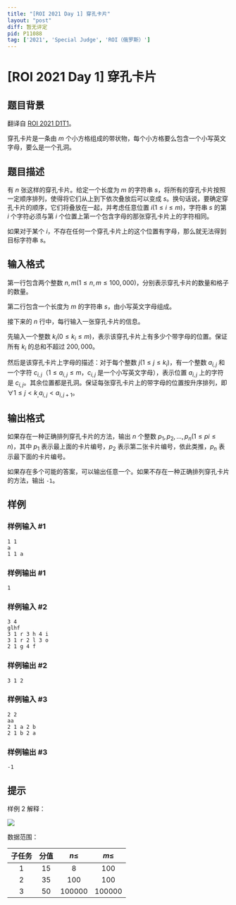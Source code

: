 ```yaml
---
title: "[ROI 2021 Day 1] 穿孔卡片"
layout: "post"
diff: 暂无评定
pid: P11088
tag: ['2021', 'Special Judge', 'ROI（俄罗斯）']
---
```

# [ROI 2021 Day 1] 穿孔卡片
## 题目背景

翻译自 [ROI 2021 D1T1](https://neerc.ifmo.ru/school/archive/2020-2021/ru-olymp-roi-2021-day1.pdf)。

穿孔卡片是一条由 $m$ 个小方格组成的带状物，每个小方格要么包含一个小写英文字母，要么是一个孔洞。
## 题目描述

有 $n$ 张这样的穿孔卡片。给定一个长度为 $m$ 的字符串 $s$，将所有的穿孔卡片按照一定顺序排列，使得将它们从上到下依次叠放后可以变成 $s$。换句话说，要确定穿孔卡片的顺序，它们将叠放在一起，并考虑任意位置 $i(1 \le i \le m)$，字符串 $s$ 的第 $i$ 个字符必须与第 $i$ 个位置上第一个包含字母的那张穿孔卡片上的字符相同。

如果对于某个 $i$，不存在任何一个穿孔卡片上的这个位置有字母，那么就无法得到目标字符串 $s$。
## 输入格式

第一行包含两个整数 $n,m(1 \le n,m \le 100,000)$，分别表示穿孔卡片的数量和格子的数量。

第二行包含一个长度为 $m$ 的字符串 $s$，由小写英文字母组成。

接下来的 $n$ 行中，每行输入一张穿孔卡片的信息。

先输入一个整数 $k_i(0\le k_i\le m)$，表示该穿孔卡片上有多少个带字母的位置。保证所有 $k_i$ 的总和不超过 $200,000$。

然后是该穿孔卡片上字母的描述：对于每个整数 $j(1 \le j \le k_i)$，有一个整数 $a_{i,j}$ 和一个字符 $c_{i,j}$（$1 \le a_{i,j} \le m$，$c_{i,j}$ 是一个小写英文字母），表示位置 $a_{i,j}$ 上的字符是 $c_{i,j}$。其余位置都是孔洞。保证每张穿孔卡片上的带字母的位置按升序排列，即 $\forall1 \le j < k_,a_{i,j} < a_{i,{j+1}}$。
## 输出格式

如果存在一种正确排列穿孔卡片的方法，输出 $n$ 个整数 $p_1,p_2,\dots,p_n(1 \le pi \le n)$，其中 $p_1$ 表示最上面的卡片编号，$p_2$ 表示第二张卡片编号，依此类推，$p_n$ 表示最下面的卡片编号。

如果存在多个可能的答案，可以输出任意一个。如果不存在一种正确排列穿孔卡片的方法，输出 `-1`。
## 样例

### 样例输入 #1
```
1 1
a
1 1 a
```
### 样例输出 #1
```
1
```
### 样例输入 #2
```
3 4
glhf
3 1 r 3 h 4 i
3 1 r 2 l 3 o
2 1 g 4 f
```
### 样例输出 #2
```
3 1 2
```
### 样例输入 #3
```
2 2
aa
2 1 a 2 b
2 1 b 2 a
```
### 样例输出 #3
```
-1
```
## 提示

样例 $2$ 解释：

![](https://cdn.luogu.com.cn/upload/image_hosting/kxrg57pf.png)

数据范围：

| 子任务 | 分值 | $n\le$ | $m\le$ |
| :----------: | :----------: | :----------: | :----------: |
| $1$ | $15$ | $8$ | $100$ |
| $2$ | $35$ | $100$ | $100$ |
| $3$ | $50$ | $100000$ | $100000$ |
